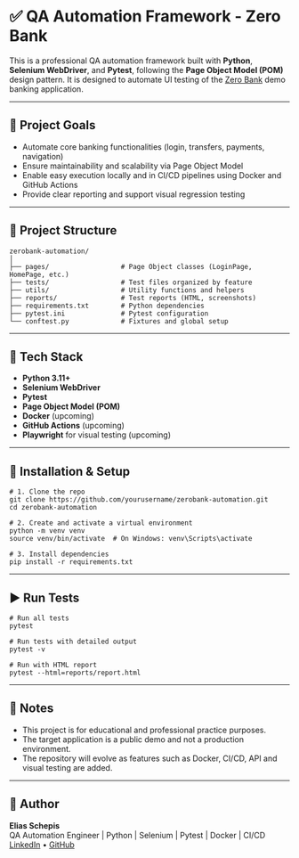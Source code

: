 # ✅ QA Automation Framework - Zero Bank

This is a professional QA automation framework built with **Python**, **Selenium WebDriver**, and **Pytest**, following the **Page Object Model (POM)** design pattern. It is designed to automate UI testing of the [Zero Bank](http://zero.webappsecurity.com/) demo banking application.

---

## 🚀 Project Goals

- Automate core banking functionalities (login, transfers, payments, navigation)
- Ensure maintainability and scalability via Page Object Model
- Enable easy execution locally and in CI/CD pipelines using Docker and GitHub Actions
- Provide clear reporting and support visual regression testing

---

## 📁 Project Structure

```
zerobank-automation/
│
├── pages/                  # Page Object classes (LoginPage, HomePage, etc.)
├── tests/                  # Test files organized by feature
├── utils/                  # Utility functions and helpers
├── reports/                # Test reports (HTML, screenshots)
├── requirements.txt        # Python dependencies
├── pytest.ini              # Pytest configuration
└── conftest.py             # Fixtures and global setup
```

---

## 🧪 Tech Stack

- **Python 3.11+**
- **Selenium WebDriver**
- **Pytest**
- **Page Object Model (POM)**
- **Docker** (upcoming)
- **GitHub Actions** (upcoming)
- **Playwright** for visual testing (upcoming)

---

## 🔧 Installation & Setup

```
# 1. Clone the repo
git clone https://github.com/yourusername/zerobank-automation.git
cd zerobank-automation

# 2. Create and activate a virtual environment
python -m venv venv
source venv/bin/activate  # On Windows: venv\Scripts\activate

# 3. Install dependencies
pip install -r requirements.txt
```

---

## ▶️ Run Tests

```
# Run all tests
pytest

# Run tests with detailed output
pytest -v

# Run with HTML report
pytest --html=reports/report.html
```

---

## 📌 Notes

- This project is for educational and professional practice purposes.
- The target application is a public demo and not a production environment.
- The repository will evolve as features such as Docker, CI/CD, API and visual testing are added.

---

## 👤 Author

**Elias Schepis**  
QA Automation Engineer | Python | Selenium | Pytest | Docker | CI/CD  
[LinkedIn](https://www.linkedin.com/in/your-profile) • [GitHub](https://github.com/yourusername)
